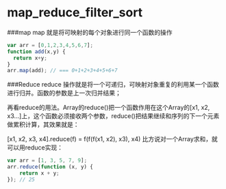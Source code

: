 # map_reduce_filter_sort

###map
map 就是将可映射的每个对象进行同一个函数的操作

```js
var arr = [0,1,2,3,4,5,6,7];
function add(x,y) {
  return x+y;
}
arr.map(add); // === 0+1+2+3+4+5+6+7
```
###Reduce
reduce 操作就是将一个可递归，可映射对象重复的利用某一个函数进行归并。函数的参数是上一次归并结果；

再看reduce的用法。Array的reduce()把一个函数作用在这个Array的[x1, x2, x3...]上，这个函数必须接收两个参数，reduce()把结果继续和序列的下一个元素做累积计算，其效果就是：

[x1, x2, x3, x4].reduce(f) = f(f(f(x1, x2), x3), x4)
比方说对一个Array求和，就可以用reduce实现：
```js
var arr = [1, 3, 5, 7, 9];
arr.reduce(function (x, y) {
    return x + y;
}); // 25
```